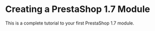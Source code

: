 Creating a PrestaShop 1.7 Module
================================

This is a complete tutorial to your first PrestaShop 1.7 module.
